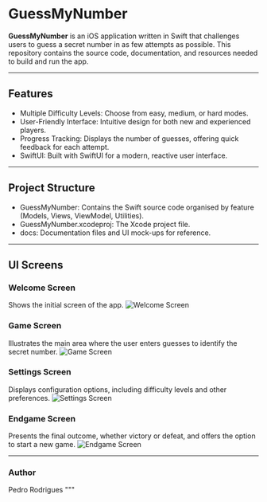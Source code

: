 # GuessMyNumber

**GuessMyNumber** is an iOS application written in Swift that challenges users to guess a secret number in as few attempts as possible. This repository contains the source code, documentation, and resources needed to build and run the app.

---

## Features
- Multiple Difficulty Levels: Choose from easy, medium, or hard modes.
- User-Friendly Interface: Intuitive design for both new and experienced players.
- Progress Tracking: Displays the number of guesses, offering quick feedback for each attempt.
- SwiftUI: Built with SwiftUI for a modern, reactive user interface.

---

## Project Structure
- GuessMyNumber: Contains the Swift source code organised by feature (Models, Views, ViewModel, Utilities).
- GuessMyNumber.xcodeproj: The Xcode project file.
- docs: Documentation files and UI mock-ups for reference.

---

## UI Screens
### Welcome Screen
Shows the initial screen of the app.
![Welcome Screen](docs/ui/welcome-area.png)

### Game Screen
Illustrates the main area where the user enters guesses to identify the secret number.
![Game Screen](docs/ui/game-area.png)

### Settings Screen
Displays configuration options, including difficulty levels and other preferences.
![Settings Screen](docs/ui/settings-area.png)

### Endgame Screen
Presents the final outcome, whether victory or defeat, and offers the option to start a new game.
![Endgame Screen](docs/ui/endgame-area.png)

---

### Author
Pedro Rodrigues
"""

